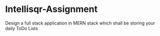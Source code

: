 # Intellisqr-Assignment
Design a full stack application in MERN stack which shall be storing your daily ToDo Lists
